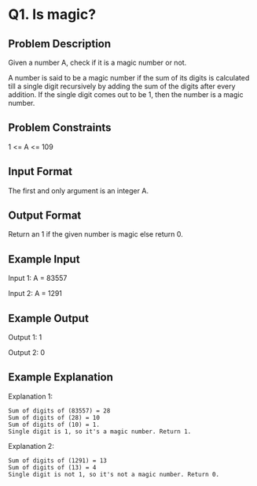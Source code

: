 # Q1. Is magic?
## Problem Description
Given a number A, check if it is a magic number or not.

A number is said to be a magic number if the sum of its digits is calculated till a single digit recursively by adding the sum of the digits after every addition. If the single digit comes out to be 1, then the number is a magic number.

## Problem Constraints
1 <= A <= 109

## Input Format
The first and only argument is an integer A.

## Output Format
Return an 1 if the given number is magic else return 0.

## Example Input
Input 1:
 A = 83557

Input 2:
 A = 1291

## Example Output
Output 1:
 1

Output 2:
 0

## Example Explanation
Explanation 1:
    
    Sum of digits of (83557) = 28
    Sum of digits of (28) = 10
    Sum of digits of (10) = 1. 
    Single digit is 1, so it's a magic number. Return 1.

Explanation 2:
    
    Sum of digits of (1291) = 13
    Sum of digits of (13) = 4
    Single digit is not 1, so it's not a magic number. Return 0.
